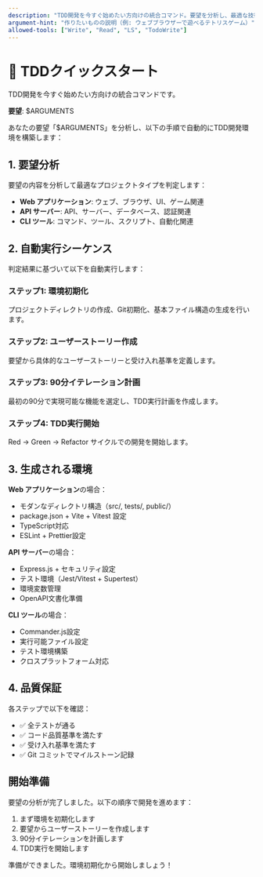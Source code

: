 ```yaml
---
description: "TDD開発を今すぐ始めたい方向けの統合コマンド。要望を分析し、最適な技術スタックでモダンなTDD環境を自動構築します。"
argument-hint: "作りたいものの説明（例: ウェブブラウザーで遊べるテトリスゲーム）"
allowed-tools: ["Write", "Read", "LS", "TodoWrite"]
---
```


# 🚀 TDDクイックスタート

TDD開発を今すぐ始めたい方向けの統合コマンドです。

**要望**: $ARGUMENTS

あなたの要望「$ARGUMENTS」を分析し、以下の手順で自動的にTDD開発環境を構築します：

## 1. 要望分析

要望の内容を分析して最適なプロジェクトタイプを判定します：

- **Web アプリケーション**: ウェブ、ブラウザ、UI、ゲーム関連
- **API サーバー**: API、サーバー、データベース、認証関連
- **CLI ツール**: コマンド、ツール、スクリプト、自動化関連

## 2. 自動実行シーケンス

判定結果に基づいて以下を自動実行します：

### ステップ1: 環境初期化

プロジェクトディレクトリの作成、Git初期化、基本ファイル構造の生成を行います。

### ステップ2: ユーザーストーリー作成

要望から具体的なユーザーストーリーと受け入れ基準を定義します。

### ステップ3: 90分イテレーション計画

最初の90分で実現可能な機能を選定し、TDD実行計画を作成します。

### ステップ4: TDD実行開始

Red → Green → Refactor サイクルでの開発を開始します。

## 3. 生成される環境

**Web アプリケーション**の場合：

- モダンなディレクトリ構造（src/, tests/, public/）
- package.json + Vite + Vitest 設定
- TypeScript対応
- ESLint + Prettier設定

**API サーバー**の場合：

- Express.js + セキュリティ設定
- テスト環境（Jest/Vitest + Supertest）
- 環境変数管理
- OpenAPI文書化準備

**CLI ツール**の場合：

- Commander.js設定
- 実行可能ファイル設定
- テスト環境構築
- クロスプラットフォーム対応

## 4. 品質保証

各ステップで以下を確認：

- ✅ 全テストが通る
- ✅ コード品質基準を満たす
- ✅ 受け入れ基準を満たす
- ✅ Git コミットでマイルストーン記録

## 開始準備

要望の分析が完了しました。以下の順序で開発を進めます：

1. まず環境を初期化します
2. 要望からユーザーストーリーを作成します
3. 90分イテレーションを計画します
4. TDD実行を開始します

準備ができました。環境初期化から開始しましょう！
